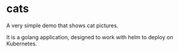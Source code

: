 # cats

A very simple demo that shows cat pictures. 

It is a golang application, designed to work with helm to deploy on Kubernetes.
